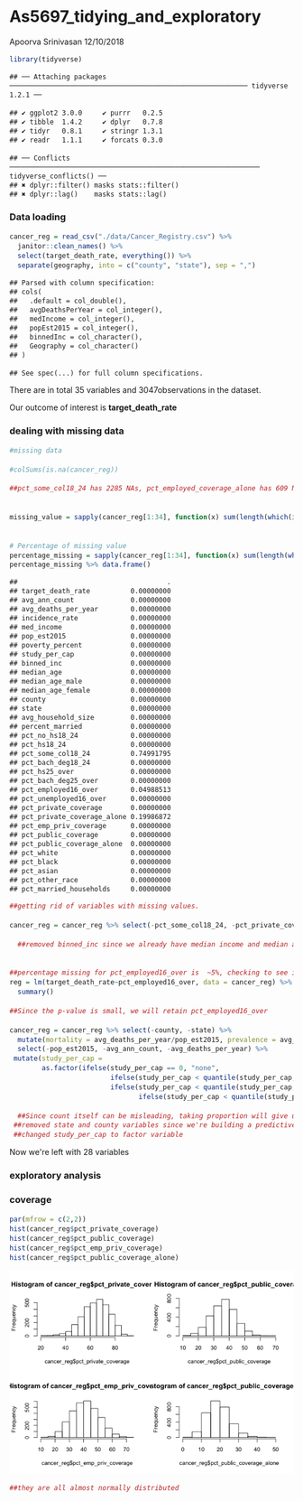 As5697\_tidying\_and\_exploratory
================
Apoorva Srinivasan
12/10/2018

``` r
library(tidyverse)
```

    ## ── Attaching packages ─────────────────────────────────────────────────────────── tidyverse 1.2.1 ──

    ## ✔ ggplot2 3.0.0     ✔ purrr   0.2.5
    ## ✔ tibble  1.4.2     ✔ dplyr   0.7.8
    ## ✔ tidyr   0.8.1     ✔ stringr 1.3.1
    ## ✔ readr   1.1.1     ✔ forcats 0.3.0

    ## ── Conflicts ────────────────────────────────────────────────────────────── tidyverse_conflicts() ──
    ## ✖ dplyr::filter() masks stats::filter()
    ## ✖ dplyr::lag()    masks stats::lag()

### Data loading

``` r
cancer_reg = read_csv("./data/Cancer_Registry.csv") %>%
  janitor::clean_names() %>%
  select(target_death_rate, everything()) %>%
  separate(geography, into = c("county", "state"), sep = ",")
```

    ## Parsed with column specification:
    ## cols(
    ##   .default = col_double(),
    ##   avgDeathsPerYear = col_integer(),
    ##   medIncome = col_integer(),
    ##   popEst2015 = col_integer(),
    ##   binnedInc = col_character(),
    ##   Geography = col_character()
    ## )

    ## See spec(...) for full column specifications.

There are in total 35 variables and 3047observations in the dataset.

Our outcome of interest is **target\_death\_rate**

### dealing with missing data

``` r
#missing data

#colSums(is.na(cancer_reg))

##pct_some_col18_24 has 2285 NAs, pct_employed_coverage_alone has 609 NA, pct_employed16_over has 152 NAs


missing_value = sapply(cancer_reg[1:34], function(x) sum(length(which(is.na(x)))))


# Percentage of missing value
percentage_missing = sapply(cancer_reg[1:34], function(x) sum(length(which(is.na(x)))) / nrow(cancer_reg))
percentage_missing %>% data.frame()
```

    ##                                     .
    ## target_death_rate          0.00000000
    ## avg_ann_count              0.00000000
    ## avg_deaths_per_year        0.00000000
    ## incidence_rate             0.00000000
    ## med_income                 0.00000000
    ## pop_est2015                0.00000000
    ## poverty_percent            0.00000000
    ## study_per_cap              0.00000000
    ## binned_inc                 0.00000000
    ## median_age                 0.00000000
    ## median_age_male            0.00000000
    ## median_age_female          0.00000000
    ## county                     0.00000000
    ## state                      0.00000000
    ## avg_household_size         0.00000000
    ## percent_married            0.00000000
    ## pct_no_hs18_24             0.00000000
    ## pct_hs18_24                0.00000000
    ## pct_some_col18_24          0.74991795
    ## pct_bach_deg18_24          0.00000000
    ## pct_hs25_over              0.00000000
    ## pct_bach_deg25_over        0.00000000
    ## pct_employed16_over        0.04988513
    ## pct_unemployed16_over      0.00000000
    ## pct_private_coverage       0.00000000
    ## pct_private_coverage_alone 0.19986872
    ## pct_emp_priv_coverage      0.00000000
    ## pct_public_coverage        0.00000000
    ## pct_public_coverage_alone  0.00000000
    ## pct_white                  0.00000000
    ## pct_black                  0.00000000
    ## pct_asian                  0.00000000
    ## pct_other_race             0.00000000
    ## pct_married_households     0.00000000

``` r
##getting rid of variables with missing values.

cancer_reg = cancer_reg %>% select(-pct_some_col18_24, -pct_private_coverage_alone, -binned_inc, -median_age) 

  ##removed binned_inc since we already have median income and median age since it is avg of median age female and male. so we'll build model with those those factors instead. ##age+gender


##percentage missing for pct_employed16_over is  ~5%, checking to see if its correlated with the outcome 
reg = lm(target_death_rate~pct_employed16_over, data = cancer_reg) %>%
  summary()

##Since the p-value is small, we will retain pct_employed16_over

cancer_reg = cancer_reg %>% select(-county, -state) %>%
  mutate(mortality = avg_deaths_per_year/pop_est2015, prevalence = avg_ann_count/pop_est2015) %>%
  select(-pop_est2015, -avg_ann_count, -avg_deaths_per_year) %>%
 mutate(study_per_cap =  
        as.factor(ifelse(study_per_cap == 0, "none", 
                         ifelse(study_per_cap < quantile(study_per_cap, .25), "low",
                         ifelse(study_per_cap < quantile(study_per_cap, .5), "medium" ,
                                ifelse(study_per_cap < quantile(study_per_cap, .75), "high", "very high"))))))

  ##Since count itself can be misleading, taking proportion will give us a better model. 
 ##removed state and county variables since we're building a predictive model, area doesn't really matter.
 ##changed study_per_cap to factor variable
```

Now we're left with 28 variables

### exploratory analysis

### coverage

``` r
par(mfrow = c(2,2))
hist(cancer_reg$pct_private_coverage)
hist(cancer_reg$pct_public_coverage)
hist(cancer_reg$pct_emp_priv_coverage)
hist(cancer_reg$pct_public_coverage_alone)
```

![](tidy_and_explore_files/figure-markdown_github/unnamed-chunk-4-1.png)

``` r
##they are all almost normally distributed
```
